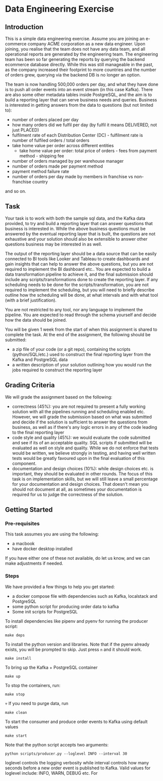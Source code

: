 # Data Engineering Exercise

## Introduction

This is a simple data engineering exercise. Assume you are joining an e-commerce company ACME corporation as a new
data engineer. Upon joining, you realise that the team does not have any data team, and all operational reports
are generated by the engineering team. The engineering team has been so far generating the reports by querying the
backend ecommerce database directly. While this was still manageable in the past, as the company increased their footprint to
more countries and the number of orders grew, querying via the backend DB is no longer an option.

The team is now handling 500,000 orders per day, and what they have done is to push all order events into an event stream (in this case Kafka). 
There are also some other metadata tables inside PostgreSQL, and the aim is to build a reporting layer that can serve business needs and queries.
Business is interested in getting answers from the data to questions (but not limited to):
- number of orders placed per day
- how many orders did we fulfil per day (by fulfil it means DELIVERED, not just PLACED)
- fulfilment rate of each Distribution Center (DC) - fulfilment rate is number of fulfiled orders / total orders
- take home value per order across different entities
  - take home value per order: total price of orders - fees from payment method - shipping fee
- number of orders managed by per warehouse manager
- number of orders made per payment method
- payment method failure rate
- number of orders per day made by members in franchise vs non-franchise country

and so on.

## Task

Your task is to work with both the sample sql data, and the Kafka data provided, to try and build a reporting layer
that can answer questions that business is interested in. While the above business questions must be answered by the eventual reporting
layer that is built, the questions are not exhaustive and your solution should also be extensible to answer other questions business
may be interested in as well.

The output of the reporting layer should be a data source that can be easily connected to BI tools like Looker and Tableau to
create dashboards and gain insights that can help to answer the above questions, but you are not required to implement the BI dashboard etc..
You are expected to build a data transformation pipeline to achieve it, and the final submission should include any scripts/transformations
done to create the reporting layer. If any scheduling needs to be done for the scripts/transformation, you are not required to implement the scheduling, but you
will need to briefly describe outline how the scheduling will be done, at what intervals and with what tool (with a brief justification).

You are not restricted to any tool, nor any language to implement the pipeline. You are expected to read through the schema yourself
and decide how the data should be joined.

You will be given 1 week from the start of when this assignment is shared to complete the task. At the end of the assignment,
the following should be submitted:
- a zip file of your code (or a git repo), containing the scripts (python/SQL/etc.) used to construct the final reporting layer
from the Kafka and PostgreSQL data
- a written description of your solution outlining how you would run the jobs required to construct the reporting layer


## Grading Criteria

We will grade the assignment based on the following:
- correctness (45%): you are not required to present a fully working solution with all the pipelines running and scheduling enabled etc. However,
we will grade the submission based on what was submitted and decide if the solution is sufficient to answer the questions from business,
as well as if there's any logic errors in any of the code leading to the final reporting layer
- code style and quality (45%): we would evaluate the code submitted and see if its of an acceptable quality. SQL scripts if submitted
will be evaluated as well on style and quality. While we do not enforce that tests would be written, we believe strongly in testing, 
and having well written tests would be greatly favoured upon in the final evaluation of this component.
- documentation and design choices (10%): while design choices etc. is important, they should be evaluated in other rounds. The focus
of this task is on implementation skills, but we will still leave a small percentage for your documentation and design choices. That doesn't
mean you should not document at all, as sometimes your documentation is required for us to judge the correctness of the solution.

## Getting Started

### Pre-requisites

This task assumes you are using the following:
- a macbook
- have docker desktop installed

If you have either one of these not available, do let us know, and we can make adjustments if needed.

### Steps

We have provided a few things to help you get started:
- a docker compose file with dependencies such as Kafka, localstack and PostgreSQL
- some python script for producing order data to kafka
- Some init scripts for PostgreSQL

To install dependencies like pipenv and pyenv for running the producer script:
```shell
make deps
```

To install the python version and libraries. Note that if the pyenv already exists, you will be prompted to skip. Just press
`n` and it should work.
```shell
make install
```

To bring up the Kafka + PostgreSQL container
```shell
make up
```

To stop the containers, run:
```shell
make stop
```

:skull: If you need to purge data, run
```shell
make clean
```

To start the consumer and produce order events to Kafka using default values
```shell
make start
```

Note that the python script accepts two arguments:
```shell
python scripts/producer.py --loglevel INFO --interval 30
```
loglevel controls the logging verbosity while interval controls how many seconds before a new order event is published to Kafka.
Valid values for loglevel include: INFO, WARN, DEBUG etc. For 
